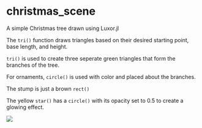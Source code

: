 # christmas_scene
A simple Christmas tree drawn using Luxor.jl

The ```tri()``` function draws triangles based on their 
desired starting point, base length, and height.

```tri()``` is used to create three seperate green triangles that 
form the branches of the tree.

For ornaments, ```circle()``` is used with color and placed about the branches.

The stump is just a brown ```rect()```

The yellow ```star()``` has a ```circle()``` with its opacity set to 0.5 
to create a glowing effect.

![](images/tree.png)


